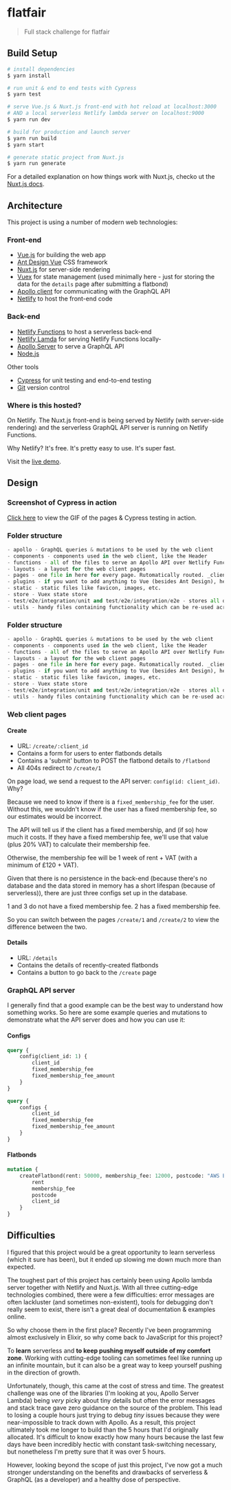 # flatfair

> Full stack challenge for flatfair

## Build Setup

``` bash
# install dependencies
$ yarn install

# run unit & end to end tests with Cypress
$ yarn test

# serve Vue.js & Nuxt.js front-end with hot reload at localhost:3000
# AND a local serverless Netlify lambda server on localhost:9000
$ yarn run dev

# build for production and launch server
$ yarn run build
$ yarn start

# generate static project from Nuxt.js
$ yarn run generate
```

For a detailed explanation on how things work with Nuxt.js, checko ut the [Nuxt.js docs](https://nuxtjs.org).

## Architecture

This project is using a number of modern web technologies:

### Front-end

- [Vue.js](https://vuejs.org/) for building the web app
- [Ant Design Vue](https://github.com/vueComponent/ant-design-vue) CSS framework
- [Nuxt.js](https://nuxtjs.org/) for server-side rendering
- [Vuex](https://vuex.vuejs.org/) for state management (used minimally here - just for storing the data for the `details` page after submitting a flatbond)
- [Apollo client](https://github.com/apollographql/apollo-client) for communicating with the GraphQL API
- [Netlify](http://netlify.com) to host the front-end code

### Back-end

- [Netlify Functions](https://www.netlify.com/features/functions/) to host a serverless back-end
- [Netlify Lamda](https://github.com/netlify/netlify-lambda) for serving Netlify Functions locally- 
- [Apollo Server](https://github.com/apollographql/apollo-server) to serve a GraphQL API
- [Node.js](https://nodejs.org/en/)


Other tools

- [Cypress](https://www.cypress.io/) for unit testing and end-to-end testing
- [Git](https://git-scm.com/) version control

### Where is this hosted?

On Netlify. The Nuxt.js front-end is being served by Netlify (with server-side rendering) and the serverless GraphQL API server is running on Netlify Functions.

Why Netlify? It's free. It's pretty easy to use. It's super fast.

Visit the [live demo](https://flatfair.meechan.co/).

## Design

### Screenshot of Cypress in action

[Click here](https://imgur.com/wx9V6GB.gifA) to view the GIF of the pages & Cypress testing in action.

### Folder structure

```python
- apollo - GraphQL queries & mutations to be used by the web client
- components - components used in the web client, like the Header
- functions - all of the files to serve an Apollo API over Netlify Functions
- layouts - a layout for the web client pages
- pages - one file in here for every page. Rutomatically routed. _client_id is handy too 
- plugins - if you want to add anything to Vue (besides Ant Design), here is a place
- static - static files like favicon, images, etc.
- store - Vuex state store
- test/e2e/integration/unit and test/e2e/integration/e2e - stores all of the tests, like test.spec.js
- utils - handy files containing functionality which can be re-used across the application (both front and back-end)
```

### Folder structure

```python
- apollo - GraphQL queries & mutations to be used by the web client
- components - components used in the web client, like the Header
- functions - all of the files to serve an Apollo API over Netlify Functions
- layouts - a layout for the web client pages
- pages - one file in here for every page. Rutomatically routed. _client_id is handy too 
- plugins - if you want to add anything to Vue (besides Ant Design), here is a place
- static - static files like favicon, images, etc.
- store - Vuex state store
- test/e2e/integration/unit and test/e2e/integration/e2e - stores all of the tests, like test.spec.js
- utils - handy files containing functionality which can be re-used across the application (both front and back-end)
```

### Web client pages

#### Create

- URL: `/create/:client_id`
- Contains a form for users to enter flatbonds details
- Contains a 'submit' button to POST the flatbond details to `/flatbond`
- All 404s redirect to `/create/1`

On page load, we send a request to the API server: `config(id: client_id)`. Why? 

Because we need to know if there is a `fixed_membership_fee` for the user. Without this, we wouldn't know if the user has a fixed membership fee, so our estimates would be incorrect. 

The API will tell us if the client has a fixed membership, and (if so) how much it costs. If they have a fixed membership fee, we'll use that value (plus 20% VAT) to calculate their membership fee.

Otherwise, the membership fee will be 1 week of rent + VAT (with a minimum of £120 + VAT).

Given that there is no persistence in the back-end (because there's no database and the data stored in memory has a short lifespan (because of serverless)), there are just three configs set up in the database.

1 and 3 do not have a fixed membership fee. 2 has a fixed membership fee.

So you can switch between the pages `/create/1` and `/create/2` to view the difference between the two.

#### Details

- URL: `/details`
- Contains the details of recently-created flatbonds
- Contains a button to go back to the `/create` page

### GraphQL API server

I generally find that a good example can be the best way to understand how something works. So here are some example queries and mutations to demonstrate what the API server does and how you can use it:

#### Configs

```graphql
query {
    config(client_id: 1) {
        client_id
        fixed_membership_fee
        fixed_membership_fee_amount
    }
}
```

```graphql
query {
    configs {
        client_id
        fixed_membership_fee
        fixed_membership_fee_amount
    }
}
```

#### Flatbonds

```graphql
mutation {
    createFlatbond(rent: 50000, membership_fee: 12000, postcode: "AWS EC2", client_id: 1) {
        rent
        membership_fee
        postcode
        client_id
    }
}
```

## Difficulties

I figured that this project would be a great opportunity to learn serverless (which it sure has been), but it ended up slowing me down much more than expected.

The toughest part of this project has certainly been using Apollo lambda server together with Netlify and Nuxt.js. With all three cutting-edge technologies combined, there were a few difficulties: error messages are often lackluster (and sometimes non-existent), tools for debugging don't really seem to exist, there isn't a great deal of documentation & examples online.

So why choose them in the first place? Recently I've been programming almost exclusively in Elixir, so why come back to JavaScript for this project?

To **learn** serverless and **to keep pushing myself outside of my comfort zone**. Working with cutting-edge tooling can sometimes feel like running up an infinite mountain, but it can also be a great way to keep yourself pushing in the direction of growth.

Unfortunately, though, this came at the cost of stress and time. The greatest challenge was one of the libraries (I'm looking at you, Apollo Server Lambda) being *very* picky about tiny details but often the error messages and stack trace gave zero guidance on the source of the problem. This lead to losing a couple hours just trying to debug *tiny* issues because they were near-impossible to track down with Apollo. As a result, this project ultimately took me longer to build than the 5 hours that I'd originally allocated. It's difficult to know exactly how many hours because the last few days have been incredibly hectic with constant task-switching necessary, but nonetheless I'm pretty sure that it was over 5 hours.

However, looking beyond the scope of just this project, I've now got a much stronger understanding on the benefits and drawbacks of serverless & GraphQL (as a developer) and a healthy dose of perspective.